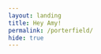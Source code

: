 ```yaml
---
layout: landing
title: Hey Amy!
permalink: /porterfield/
hide: true
---
```


<script type="text/javascript" src="https://secure.jotform.us/jsform/52635464483158"></script>
